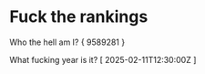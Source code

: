 # Fuck the rankings

Who the hell am I?
{ 9589281 }

What fucking year is it?
[ 2025-02-11T12:30:00Z ]
